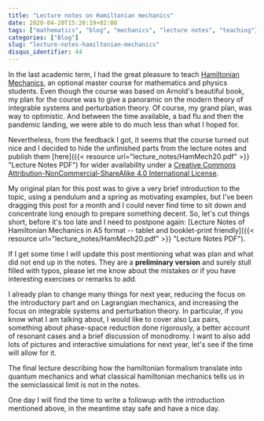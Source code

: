 ```yaml
---
title: "Lecture notes on Hamiltonian mechanics"
date: 2020-04-20T15:20:19+02:00
tags: ["mathematics", "blog", "mechanics", "lecture notes", "teaching"]
categories: ["Blog"]
slug: "lecture-notes-hamiltonian-mechanics"
disqus_identifier: 44
---
```


In the last academic term, I had the great pleasure to teach [Hamiltonian Mechanics](https://www.rug.nl/ocasys/rug/vak/show?code=WIYHM-12), an optional master course for mathematics and physics students.
Even though the course was based on Arnold's beautiful book, my plan for the course was to give a panoramic on the modern theory of integrable systems and perturbation theory. Of course, my grand plan, was way to optimistic. And between the time available, a bad flu and then the pandemic landing, we were able to do much less than what I hoped for.

Nevertheless, from the feedback I got, it seems that the course turned out nice and I decided to hide the unfinished parts from the lecture notes and publish them [here]({{< resource url="lecture_notes/HamMech20.pdf" >}} "Lecture Notes PDF") for wider availability under a [Creative Commons Attribution-NonCommercial-ShareAlike 4.0 International License](http://creativecommons.org/licenses/by-nc-sa/4.0/).

My original plan for this post was to give a very brief introduction to the topic, using a pendulum and a spring as motivating examples, but I've been dragging this post for a month and I could never find time to sit down and concentrate long enough to prepare something decent.
So, let's cut things short, before it's too late and I need to postpone again: [Lecture Notes of Hamiltonian Mechanics in A5 format -- tablet and booklet-print friendly]({{< resource url="lecture_notes/HamMech20.pdf" >}} "Lecture Notes PDF").

If I get some time I will update this post mentioning what was plan and what did not end up in the notes.
They are a **preliminary version** and surely stull filled with typos, please let me know about the mistakes or if you have interesting exercises or remarks to add.

I already plan to change many things for next year, reducing the focus on the introductory part and on Lagrangian mechanics, and increasing the focus on integrable systems and perturbation theory. In particular, if you know what I am talking about, I would like to cover also Lax pairs, something about phase-space reduction done rigorously, a better account of resonant cases and a brief discussion of monodromy.
I want to also add lots of pictures and interactive simulations for next year, let's see if the time will allow for it.

The final lecture describing how the hamiltonian formalism translate into quantum mechanics and what classical hamiltonian mechanics tells us in the semiclassical limit is not in the notes.

One day I will find the time to write a followup with the introduction mentioned above, in the meantime stay safe and have a nice day.